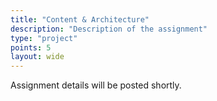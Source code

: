 ```yaml
---
title: "Content & Architecture"
description: "Description of the assignment"
type: "project"
points: 5
layout: wide
---
```


Assignment details will be posted shortly.